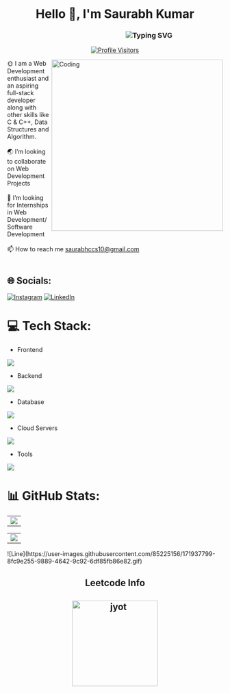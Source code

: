 # <h1 align="center">Hello 👋, I'm Saurabh Kumar</h1> 
<h3 align="center">
  <a href="https://git.io/typing-svg" style="text-decoration: none;">
    &nbsp;&nbsp;&nbsp;&nbsp;&nbsp;&nbsp;&nbsp;&nbsp;&nbsp;&nbsp;&nbsp;&nbsp;&nbsp;&nbsp;&nbsp;&nbsp;&nbsp;&nbsp;&nbsp;&nbsp;&nbsp;&nbsp;&nbsp;&nbsp;&nbsp;&nbsp;&nbsp;&nbsp;&nbsp;&nbsp;&nbsp;&nbsp;&nbsp;&nbsp;&nbsp;&nbsp;&nbsp;&nbsp;&nbsp;&nbsp;
    <img src="https://readme-typing-svg.demolab.com?font=Fira+Code&pause=1000&color=C658F7&width=435&lines=Frontend+Developer;Software+Development+Engineer;MERN+Stack+Developer" alt="Typing SVG" />
  </a>
</h3>







<div align="center">
 
[![Profile Visitors](https://komarev.com/ghpvc/?username=saurabh2226&label=Profile%20views&color=0e75b6&style=flat)](https://github.com/saurabh2226)

</div>

<img align="right" alt="Coding" width="400" src="https://user-images.githubusercontent.com/74038190/212284119-fbfd994d-8c2a-4a07-a75f-84e513833c1c.gif">

 🌞 I am a Web Development enthusiast and an aspiring full-stack developer along with other skills like C & C++, Data Structures and Algorithm.<br><br>🌏 I’m looking to collaborate on Web Development Projects
<br><br>🤝 I’m looking for Internships in Web Development/Software Development<br><br>📫 How to reach me saurabhccs10@gmail.com<br><br>


## 🌐 Socials:
[![Instagram](https://img.shields.io/badge/Instagram-%23E4405F.svg?logo=Instagram&logoColor=white)](https://www.instagram.com/saurabh__5429) [![LinkedIn](https://img.shields.io/badge/LinkedIn-%230077B5.svg?logo=linkedin&logoColor=white)](https://www.linkedin.com/in/saurabh-kumar-3ab422255)

# 💻 Tech Stack:

- Frontend
<p align="left">
  <a href="https://skillicons.dev">
    <img src="https://skillicons.dev/icons?i=ts,js,react,nextjs,redux,tailwind" />
  </a>
</p>

- Backend
<p align="left">
  <a href="https://skillicons.dev">
    <img src="https://skillicons.dev/icons?i=nodejs,express,nestjs" />
  </a>
</p>

- Database
<p align="left">
  <a href="https://skillicons.dev">
    <img src="https://skillicons.dev/icons?i=mongodb,mysql,postgresql" />
  </a>
</p>

- Cloud Servers
<p align="left">
  <a href="https://skillicons.dev">
    <img src="https://skillicons.dev/icons?i=azure,aws,firebase,cloudflare" />
  </a>
</p>

- Tools
<p align="left">
  <a href="https://skillicons.dev">
    <img src="https://skillicons.dev/icons?i=git,github,docker,vscode,linux" />
  </a>
</p>

<!-- ![C](https://img.shields.io/badge/c-%2300599C.svg?style=for-the-badge&logo=c&logoColor=white) ![C++](https://img.shields.io/badge/c++-%2300599C.svg?style=for-the-badge&logo=c%2B%2B&logoColor=white) ![CSS3](https://img.shields.io/badge/css3-%231572B6.svg?style=for-the-badge&logo=css3&logoColor=white) ![HTML5](https://img.shields.io/badge/html5-%23E34F26.svg?style=for-the-badge&logo=html5&logoColor=white) ![JavaScript](https://img.shields.io/badge/javascript-%23323330.svg?style=for-the-badge&logo=javascript&logoColor=%23F7DF1E)	![Bootstrap](https://img.shields.io/badge/bootstrap-%23563D7C.svg?style=for-the-badge&logo=bootstrap&logoColor=white) ![TailwindCSS](https://img.shields.io/badge/tailwindcss-%2338B2AC.svg?style=for-the-badge&logo=tailwind-css&logoColor=white) 
![jQuery](https://img.shields.io/badge/jquery-%230769AD.svg?style=for-the-badge&logo=jquery&logoColor=white) ![React](https://img.shields.io/badge/react-%2320232a.svg?style=for-the-badge&logo=react&logoColor=%2361DAFB) <img alt="NodeJS" src="https://img.shields.io/badge/node.js%20-%2343853D.svg?&style=for-the-badge&logo=node.js&logoColor=white" style="margin:2px;"/> ![Express.js](https://img.shields.io/badge/express.js-%23404d59.svg?style=for-the-badge&logo=express&logoColor=%2361DAFB) ![MongoDB](https://img.shields.io/badge/MongoDB-%234ea94b.svg?style=for-the-badge&logo=mongodb&logoColor=white) ![MySQL](https://img.shields.io/badge/MySQL-00000F?style=for-the-badge&logo=mysql&logoColor=white) ![Google Cloud](https://img.shields.io/badge/GoogleCloud-%234285F4.svg?style=for-the-badge&logo=google-cloud&logoColor=white) <img alt="Git" src="https://img.shields.io/badge/git%20-%23F05033.svg?&style=for-the-badge&logo=git&logoColor=white" style="margin:2px;"/> <img alt="GitHub" src="https://img.shields.io/badge/github%20-%23121011.svg?&style=for-the-badge&logo=github&logoColor=white" style="margin:2px;"/> ![Figma](https://img.shields.io/badge/figma-%23F24E1E.svg?style=for-the-badge&logo=figma&logoColor=white) ![Visual Studio Code](https://img.shields.io/badge/-VisualStudioCode-000000?style=for-the-badge&logo=VisualStudioCode) ![Canva](https://img.shields.io/badge/Canva-%2300C4CC.svg?style=for-the-badge&logo=Canva&logoColor=white) ![Notion](https://img.shields.io/badge/Notion-%23000000.svg?style=for-the-badge&logo=notion&logoColor=white) -->
# 📊 GitHub Stats:
<table>
       <tr>
            <td>
                <img
                    src="https://github-readme-streak-stats.herokuapp.com?user=saurabh2226&theme=algolia&hide_border=true" />
            </td>
        </tr>
</table>



<table>
        <tr>
            <td>
                <img src="https://github-readme-activity-graph.vercel.app/graph?username=saurabh2226&theme=react-dark&hide_border=true" />
            </td>
        </tr>
</table>
![Line](https://user-images.githubusercontent.com/85225156/171937799-8fc9e255-9889-4642-9c92-6df85fb86e82.gif)
 



<div align="center"> 
  

<h2 align="center">Leetcode Info<h2>

<p align="center">
  <a href="https://leetcode.com/saurabh0202/" target="_blank"><img align="center" src="https://leetcode.com/static_assets/marketing/2023-50.gif" alt="jyot" height="200" width="200" /></a>
  
</p>


<br/><br/>

